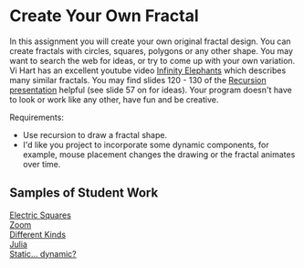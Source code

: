 Create Your Own Fractal
===============

In this assignment you will create your own original fractal design. You can create  fractals with circles, squares, polygons or any other shape. You may want to search the web for ideas, or try to come up with your own variation. Vi Hart has an excellent youtube video [Infinity Elephants](https://www.youtube.com/watch?v=DK5Z709J2eo) which describes many similar fractals. You may find slides 120 - 130 of the [Recursion presentation](https://docs.google.com/presentation/d/1NXEZ33kT7R3oAP_08DrrYAJC7jL-b5btSvkuzRGwCOs) helpful (see slide 57 on for ideas). Your program doesn't have to look or work like any other, have fun and be creative.

Requirements:
* Use recursion to draw a fractal shape.
* I'd like you project to incorporate some dynamic components, for example, mouse placement changes the drawing or the fractal animates over time.

Samples of Student Work
-----------------------
[Electric Squares](https://norwegianwoods.github.io/OriginalFractal/)   
[Zoom](https://apcsalex.github.io/OriginalFractal/)   
[Different Kinds](https://tig787.github.io/OriginalFractal/)   
[Julia](https://bzin22.github.io/OriginalFractal/)   
[Static... dynamic?](https://viviaann.github.io/OriginalFractal/)   



 

